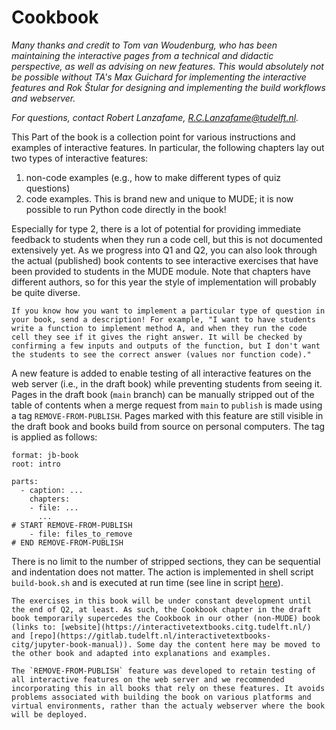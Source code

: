 # Cookbook

_Many thanks and credit to Tom van Woudenburg, who has been maintaining the interactive pages from a technical and didactic perspective, as well as advising on new features. This would absolutely not be possible without TA's Max Guichard for implementing the interactive features and Rok Štular for designing and implementing the build workflows and webserver._

_For questions, contact Robert Lanzafame, R.C.Lanzafame@tudelft.nl._

This Part of the book is a collection point for various instructions and examples of interactive features. In particular, the following chapters lay out two types of interactive features:
1. non-code examples (e.g., how to make different types of quiz questions)
2. code examples. This is brand new and unique to MUDE; it is now possible to run Python code directly in the book!

Especially for type 2, there is a lot of potential for providing immediate feedback to students when they run a code cell, but this is not documented extensively yet. As we progress into Q1 and Q2, you can also look through the actual (published) book contents to see interactive exercises that have been provided to students in the MUDE module. Note that chapters have different authors, so for this year the style of implementation will probably be quite diverse.

```{admonition} Are you developing educational content?
If you know how you want to implement a particular type of question in your book, send a description! For example, "I want to have students write a function to implement method A, and when they run the code cell they see if it gives the right answer. It will be checked by confirming a few inputs and outputs of the function, but I don't want the students to see the correct answer (values nor function code)."
```

A new feature is added to enable testing of all interactive features on the web server (i.e., in the draft book) while preventing students from seeing it. Pages in the draft book (`main` branch) can be manually stripped out of the table of contents when a merge request from `main` to `publish` is made using a tag `REMOVE-FROM-PUBLISH`. Pages marked with this feature are still visible in the draft book and books build from source on personal computers. The tag is applied as follows:

```
format: jb-book
root: intro

parts:
  - caption: ...
    chapters: 
    - file: ...
      ...
# START REMOVE-FROM-PUBLISH
    - file: files_to_remove
# END REMOVE-FROM-PUBLISH
```
There is no limit to the number of stripped sections, they can be sequential and indentation does not matter. The action is implemented in shell script `build-book.sh` and is executed at run time (see line in script [here](https://gitlab.tudelft.nl/mude/book/-/blob/main/build-book.sh#L13)).

```{note}
The exercises in this book will be under constant development until the end of Q2, at least. As such, the Cookbook chapter in the draft book temporarily supercedes the Cookbook in our other (non-MUDE) book (links to: [website](https://interactivetextbooks.citg.tudelft.nl/) and [repo](https://gitlab.tudelft.nl/interactivetextbooks-citg/jupyter-book-manual)). Some day the content here may be moved to the other book and adapted into explanations and examples.

The `REMOVE-FROM-PUBLISH` feature was developed to retain testing of all interactive features on the web server and we recommended incorporating this in all books that rely on these features. It avoids problems associated with building the book on various platforms and virtual environments, rather than the actualy webserver where the book will be deployed.
```